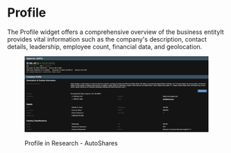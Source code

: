 # Profile

The Profile widget offers a comprehensive overview of the business entityIt provides vital information such as the company's description, contact details, leadership, employee count, financial data, and geolocation.

<figure><img src="../../../../.gitbook/assets/Screenshot 2023-11-13 at 10.33.29.png" alt=""><figcaption><p>Profile in Research - AutoShares</p></figcaption></figure>
